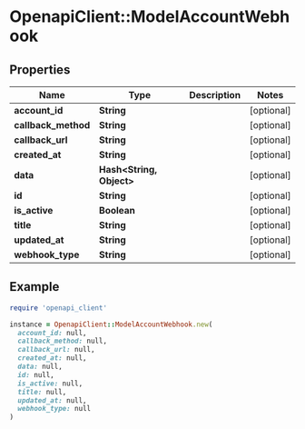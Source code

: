 # OpenapiClient::ModelAccountWebhook

## Properties

| Name | Type | Description | Notes |
| ---- | ---- | ----------- | ----- |
| **account_id** | **String** |  | [optional] |
| **callback_method** | **String** |  | [optional] |
| **callback_url** | **String** |  | [optional] |
| **created_at** | **String** |  | [optional] |
| **data** | **Hash&lt;String, Object&gt;** |  | [optional] |
| **id** | **String** |  | [optional] |
| **is_active** | **Boolean** |  | [optional] |
| **title** | **String** |  | [optional] |
| **updated_at** | **String** |  | [optional] |
| **webhook_type** | **String** |  | [optional] |

## Example

```ruby
require 'openapi_client'

instance = OpenapiClient::ModelAccountWebhook.new(
  account_id: null,
  callback_method: null,
  callback_url: null,
  created_at: null,
  data: null,
  id: null,
  is_active: null,
  title: null,
  updated_at: null,
  webhook_type: null
)
```

